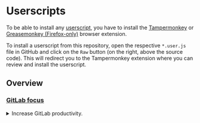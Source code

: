 # Userscripts

To be able to install any [userscript](https://en.wikipedia.org/wiki/Userscript), you have to install the [Tampermonkey](https://www.tampermonkey.net/) or [Greasemonkey (Firefox-only)](https://www.greasespot.net/) browser extension.

To install a userscript from this repository, open the respective `*.user.js` file in GitHub and click on the `Raw` button (on the right, above the source code). This will redirect you to the Tampermonkey extension where you can review and install the userscript.

## Overview

### [GitLab focus](gitlab-focus.user.js)

<details><summary>Increase GitLab productivity.</summary><p>

New elements:
- labels for issues in related issues lists

Reformat elements:
- board cards (downsize and rearrange elements inside a card)

Highlight elements:
- related lists (add light yellow/orange background to open issues/MRs and downsize closed issues/MRs)

Dim elements:
- timeline items (downsize non-comments)
- placeholders (change font color to light gray)

<details><summary>Screenshots - Issue</summary><p>

![gitlab-focus-issue.webp](screenshots/gitlab-focus-issue.webp)

</p></details>

<details><summary>Screenshots - Board</summary><p>

![gitlab-focus-board.webp](screenshots/gitlab-focus-board.webp)

</p></details>

</p></details>
